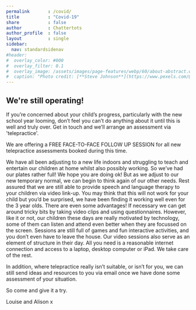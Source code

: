 ```yaml
---
permalink       : /covid/
title           : "Covid-19"
share           : false
author          : Chattertots
author_profile  : false
layout          : single
sidebar:
  nav: standardsidenav
#header:
#  overlay_color: #000
#  overlay_filter: 0.1
#  overlay_image: /assets/images/page-features/webp/60/about-abstract.webp
#  caption: "Photo credit: [**Steve Johnson**](https://www.pexels.com/@steve)"
---
```

## We're still operating!

If you’re concerned about your child’s progress, particularly with the new school year looming, don’t feel you can’t do anything about it until this is well and truly over. Get in touch and we’ll arrange an assessment via 'telepractice'.

We are offering a FREE FACE-TO-FACE FOLLOW UP SESSION for all new telepractice assessments booked during this time.

We have all been adjusting to a new life indoors and struggling to teach and entertain our children at home whilst also possibly working. So we’ve had our plates rather full! We hope you are doing ok! But as we adjust to our new temporary normal, we can begin to think again of our other needs. Rest assured that we are still able to provide speech and language therapy to your children via video link-up. You may think that this will not work for your child but you’d be surprised, we have been finding it working well even for the 3 year olds. There are even some advantages! If necessary we can get around tricky bits by taking video clips and using questionnaires. However, like it or not, our children these days are really motivated by technology, some of them can listen and attend even better when they are focussed on the screen. Sessions are still full of games and fun interactive activities, and you don’t even have to leave the house. Our video sessions also serve as an element of structure in their day. All you need is a reasonable internet connection and access to a laptop, desktop computer or iPad. We take care of the rest.

In addition, where telepractice really isn’t suitable, or isn’t for you, we can still send ideas and resources to you via email once we have done some assessment of your situation. 

So come and give it a try.

Louise and Alison x
